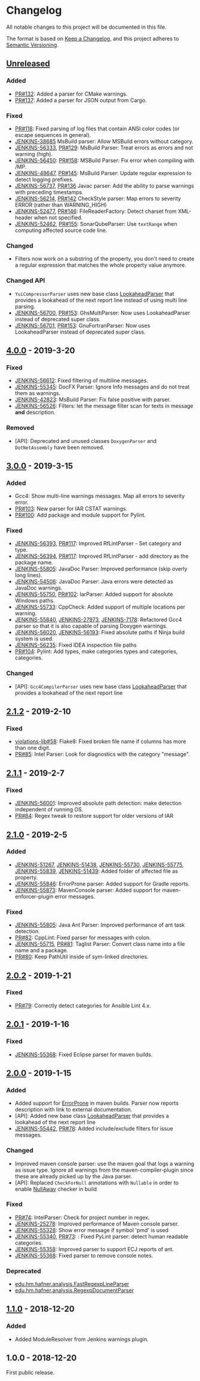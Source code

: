 # Changelog
All notable changes to this project will be documented in this file.

The format is based on [Keep a Changelog](https://keepachangelog.com/en/1.0.0/),
and this project adheres to [Semantic Versioning](https://semver.org/spec/v2.0.0.html).

## [Unreleased](https://github.com/jenkinsci/analysis-model/compare/analysis-model-4.0.0...master)

### Added
- [PR#132](https://github.com/jenkinsci/analysis-model/pull/132): 
Added a parser for CMake warnings.
- [PR#137](https://github.com/jenkinsci/analysis-model/pull/137):
Added a parser for JSON output from Cargo.

### Fixed
- [PR#118](https://github.com/jenkinsci/analysis-model/pull/118):
Fixed parsing of log files that contain ANSI color codes (or escape sequences in general).
- [JENKINS-38685](https://issues.jenkins-ci.org/browse/JENKINS-38685)
MsBuild parser: Allow MSBuild errors without category.
- [JENKINS-56333](https://issues.jenkins-ci.org/browse/JENKINS-56333),
[PR#129](https://github.com/jenkinsci/analysis-model/pull/129): 
MsBuild Parser: Treat errors as errors and not warning (high).
- [JENKINS-56450](https://issues.jenkins-ci.org/browse/JENKINS-56450): 
[PR#158](https://github.com/jenkinsci/analysis-model/pull/158): 
MSBuild Parser: Fix error when compiling with /MP.
- [JENKINS-48647](https://issues.jenkins-ci.org/browse/JENKINS-48647),
[PR#145](https://github.com/jenkinsci/analysis-model/pull/145): 
MsBuild Parser: Update regular expression to detect logging prefixes.
- [JENKINS-56737](https://issues.jenkins-ci.org/browse/JENKINS-56737),
[PR#136](https://github.com/jenkinsci/analysis-model/pull/136)
Javac parser: Add the ability to parse warnings with preceding timestamps.
- [JENKINS-56214](https://issues.jenkins-ci.org/browse/JENKINS-56214),
[PR#142](https://github.com/jenkinsci/analysis-model/pull/142)
CheckStyle parser: Map errors to severity ERROR (rather than WARNING_HIGH)
- [JENKINS-52477](https://issues.jenkins-ci.org/browse/JENKINS-52477),
[PR#146](https://github.com/jenkinsci/analysis-model/pull/146):
FileReaderFactory: Detect charset from XML-header when not specified. 
- [JENKINS-52462](https://issues.jenkins-ci.org/browse/JENKINS-52462),
[PR#155](https://github.com/jenkinsci/analysis-model/pull/155):
SonarQubeParser: Use `textRange` when computing affected source code line.

### Changed
- Filters now work on a substring of the property, you don't need to create a regular
expression that matches the whole property value anymore. 

### Changed API

- `YuiCompressorParser` uses new base class 
[LookaheadParser](https://github.com/jenkinsci/analysis-model/blob/master/src/main/java/edu/hm/hafner/analysis/LookaheadParser.java) 
that provides a lookahead of the next report line instead of using multi line parsing.
- [JENKINS-56700](https://issues.jenkins-ci.org/browse/JENKINS-56700),
[PR#153](https://github.com/jenkinsci/analysis-model/pull/153):
GhsMultiParser: Now uses LookaheadParser instead of deprecated super class.
- [JENKINS-56701](https://issues.jenkins-ci.org/browse/JENKINS-56701),
[PR#153](https://github.com/jenkinsci/analysis-model/pull/153):
GnuFortranParser: Now uses LookaheadParser instead of deprecated super class. 

## [4.0.0](https://github.com/jenkinsci/analysis-model/compare/analysis-model-3.0.0...analysis-model-4.0.0) - 2019-3-20

### Fixed
- [JENKINS-56612](https://issues.jenkins-ci.org/browse/JENKINS-56612): 
Fixed filtering of multiline messages.
- [JENKINS-55345](https://issues.jenkins-ci.org/browse/JENKINS-55345): 
DocFX Parser: Ignore Info messages and do not treat them as warnings.
- [JENKINS-42823](https://issues.jenkins-ci.org/browse/JENKINS-42823): 
MsBuild Parser: Fix false positive with parser.
- [JENKINS-56526](https://issues.jenkins-ci.org/browse/JENKINS-56526): 
Filters: let the message filter scan for texts in message **and** description.

### Removed
- \[API\]: Deprecated and unused classes `DoxygenParser` and `DotNetAssembly` have been removed.

## [3.0.0](https://github.com/jenkinsci/analysis-model/compare/analysis-model-2.1.2...analysis-model-3.0.0) - 2019-3-15

### Added
- Gcc4: Show multi-line warnings messages. Map all errors to severity error. 
- [PR#103](https://github.com/jenkinsci/analysis-model/pull/103): New parser for IAR CSTAT warnings.
- [PR#100](https://github.com/jenkinsci/analysis-model/pull/100): Add package and module support for Pylint.

### Fixed
- [JENKINS-56393](https://issues.jenkins-ci.org/browse/JENKINS-56393),
[PR#117](https://github.com/jenkinsci/analysis-model/pull/117): Improved RfLintParser - Set category and type.
- [JENKINS-56394](https://issues.jenkins-ci.org/browse/JENKINS-56394),
[PR#117](https://github.com/jenkinsci/analysis-model/pull/117): Improved RfLintParser - add directory as the package name.
- [JENKINS-55805](https://issues.jenkins-ci.org/browse/JENKINS-55805): 
JavaDoc Parser: Improved performance (skip overly long lines).
- [JENKINS-54506](https://issues.jenkins-ci.org/browse/JENKINS-54506):
JavaDoc Parser: Java errors were detected as JavaDoc warnings.
- [JENKINS-55750](https://issues.jenkins-ci.org/browse/JENKINS-55750),
[PR#102](https://github.com/jenkinsci/analysis-model/pull/102): 
IarParser: Added support for absolute Windows paths.
- [JENKINS-55733](https://issues.jenkins-ci.org/browse/JENKINS-55733): 
CppCheck: Added support of multiple locations per warning.
- [JENKINS-55840](https://issues.jenkins-ci.org/browse/JENKINS-55840), 
[JENKINS-27973](https://issues.jenkins-ci.org/browse/JENKINS-27973),
[JENKINS-7178](https://issues.jenkins-ci.org/browse/JENKINS-7178): 
Refactored Gcc4 parser so that it is also capable of parsing Doxygen warnings.
- [JENKINS-56020](https://issues.jenkins-ci.org/browse/JENKINS-56020), 
[JENKINS-56193](https://issues.jenkins-ci.org/browse/JENKINS-56193): 
Fixed absolute paths if Ninja build system is used.
- [JENKINS-56235](https://issues.jenkins-ci.org/browse/JENKINS-56235): Fixed IDEA inspection file paths
- [PR#104](https://github.com/jenkinsci/analysis-model/pull/104): Pylint: Add types, make categories types and categories, categories.

### Changed
- \[API\]: `Gcc4CompilerParser` uses new base class 
[LookaheadParser](https://github.com/jenkinsci/analysis-model/blob/master/src/main/java/edu/hm/hafner/analysis/LookaheadParser.java) 
that provides a lookahead of the next report line

## [2.1.2](https://github.com/jenkinsci/analysis-model/compare/analysis-model-2.1.1...analysis-model-2.1.2) - 2019-2-10

### Fixed
- [violations-lib#58](https://github.com/tomasbjerre/violations-lib/issues/58): 
Flake8: Fixed broken file name if columns has more than one digit.
- [PR#85](https://github.com/jenkinsci/analysis-model/pull/85): 
Intel Parser: Look for diagnostics with the category "message".

## [2.1.1](https://github.com/jenkinsci/analysis-model/compare/analysis-model-2.1.0...analysis-model-2.1.1) - 2019-2-7

### Fixed
- [JENKINS-56001](https://issues.jenkins-ci.org/browse/JENKINS-56001): 
Improved absolute path detection: make detection independent of running OS.
- [PR#84](https://github.com/jenkinsci/analysis-model/pull/84): Regex tweak to restore support for older versions of IAR

## [2.1.0](https://github.com/jenkinsci/analysis-model/compare/analysis-model-2.0.2...analysis-model-2.1.0) - 2019-2-5

### Added
- [JENKINS-51267](https://issues.jenkins-ci.org/browse/JENKINS-51267), 
[JENKINS-51438](https://issues.jenkins-ci.org/browse/JENKINS-51438),
[JENKINS-55730](https://issues.jenkins-ci.org/browse/JENKINS-55730),
[JENKINS-55775](https://issues.jenkins-ci.org/browse/JENKINS-55775),
[JENKINS-55839](https://issues.jenkins-ci.org/browse/JENKINS-55839),
[JENKINS-51439](https://issues.jenkins-ci.org/browse/JENKINS-51439): Added folder of affected file as property.
- [JENKINS-55846](https://issues.jenkins-ci.org/browse/JENKINS-55846): 
ErrorProne parser: Added support for Gradle reports.
- [JENKINS-55873](https://issues.jenkins-ci.org/browse/JENKINS-55873): 
MavenConsole parser: Added support for maven-enforcer-plugin error messages.

### Fixed
- [JENKINS-55805](https://issues.jenkins-ci.org/browse/JENKINS-55805): 
Java Ant Parser: Improved performance of ant task detection.
- [PR#82](https://github.com/jenkinsci/analysis-model/pull/82): CppLint: Fixed parser for messages with colon.
- [JENKINS-55715](https://issues.jenkins-ci.org/browse/JENKINS-55715), 
[PR#81](https://github.com/jenkinsci/analysis-model/pull/81): 
Taglist Parser: Convert class name into a file name and a package.
- [PR#80](https://github.com/jenkinsci/analysis-model/pull/80): Keep PathUtil inside of sym-linked directories.

## [2.0.2](https://github.com/jenkinsci/analysis-model/compare/analysis-model-2.0.1...analysis-model-2.0.2) - 2019-1-21

### Fixed
- [PR#79](https://github.com/jenkinsci/analysis-model/pull/79): Correctly detect categories for Ansible Lint 4.x.

## [2.0.1](https://github.com/jenkinsci/analysis-model/compare/analysis-model-2.0.0...analysis-model-2.0.1) - 2019-1-16

### Fixed
- [JENKINS-55368](https://issues.jenkins-ci.org/browse/JENKINS-55368): Fixed Eclipse parser for maven builds.

## [2.0.0](https://github.com/jenkinsci/analysis-model/compare/analysis-model-1.1.0...analysis-model-2.0.0) - 2019-1-15

### Added
- Added support for [ErrorProne](http://errorprone.info) in maven builds. Parser now reports description with link to external documentation.
- \[API\]: Added new base class [LookaheadParser](https://github.com/jenkinsci/analysis-model/blob/master/src/main/java/edu/hm/hafner/analysis/LookaheadParser.java) 
that provides a lookahead of the next report line
- [JENKINS-55442](https://issues.jenkins-ci.org/browse/JENKINS-55442), 
[PR#78](https://github.com/jenkinsci/analysis-model/pull/78): Added include/exclude filters for issue messages. 

### Changed
- Improved maven console parser: use the maven goal that logs a warning as issue type. Ignore all warnings
from the maven-compiler-plugin since these are already picked up by the Java parser.
- \[API\]: Replaced `CheckForNull` annotations with `Nullable` in order to enable [NullAway](https://github.com/uber/NullAway) checker in build

### Fixed
- [PR#74](https://github.com/jenkinsci/analysis-model/pull/74): IntelParser: Check for project number in regex.
- [JENKINS-25278](https://issues.jenkins-ci.org/browse/JENKINS-25278): Improved performance of Maven console parser. 
- [JENKINS-55328](https://issues.jenkins-ci.org/browse/JENKINS-55328): Show error message if symbol 'pmd' is used
- [JENKINS-55340](https://issues.jenkins-ci.org/browse/JENKINS-55340), [PR#73](https://github.com/jenkinsci/analysis-model/pull/73): 
: Fixed PyLint parser: detect human readable categories. 
- [JENKINS-55358](https://issues.jenkins-ci.org/browse/JENKINS-55358): Improved parser to support ECJ reports of ant. 
- [JENKINS-55368](https://issues.jenkins-ci.org/browse/JENKINS-55368): Fixed parser to remove console notes. 
### Deprecated
- [edu.hm.hafner.analysis.FastRegexpLineParser](https://github.com/jenkinsci/analysis-model/blob/master/src/main/java/edu/hm/hafner/analysis/FastRegexpLineParser.java)
- [edu.hm.hafner.analysis.RegexpDocumentParser](https://github.com/jenkinsci/analysis-model/blob/master/src/main/java/edu/hm/hafner/analysis/RegexpDocumentParser.java)

## [1.1.0](https://github.com/jenkinsci/analysis-model/compare/analysis-model-1.0.0...analysis-model-1.1.0) - 2018-12-20

### Added
- Added ModuleResolver from Jenkins warnings plugin.

## 1.0.0 - 2018-12-20

First public release.

<!---
## 1.0.0 - year-month-day
### Added
- One 
- Two 

### Changed
- One 
- Two 

### Deprecated
- One 
- Two 

### Removed
- One 
- Two 

### Fixed
- One 
- Two 

### Security
- One 
- Two 




-->
